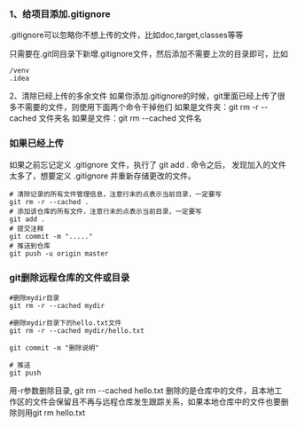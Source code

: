 ### 1、给项目添加.gitignore
.gitignore可以忽略你不想上传的文件，比如doc,target,classes等等

只需要在.git同目录下新增.gitignore文件，然后添加不需要上次的目录即可，比如

```shell script
/venv
.idea
```

2、清除已经上传的多余文件
如果你添加.gitignore的时候，git里面已经上传了很多不需要的文件，则使用下面两个命令干掉他们
如果是文件夹：git rm -r --cached 文件夹名
如果是文件：git rm --cached 文件名

### 如果已经上传

如果之前忘记定义 .gitignore 文件，执行了 git add . 命令之后，
发现加入的文件太多了，想要定义 .gitignore 并重新存储更改的文件。

```shell script
# 清除记录的所有文件管理信息，注意行末的点表示当前目录，一定要写
git rm -r --cached .
# 添加该仓库的所有文件，注意行末的点表示当前目录，一定要写
git add .
# 提交注释
git commit -m "....."
# 推送到仓库
git push -u origin master
```

### git删除远程仓库的文件或目录

```shell script
#删除mydir目录
git rm -r --cached mydir

#删除mydir目录下的hello.txt文件
git rm -r --cached mydir/hello.txt

git commit -m "删除说明" 

# 推送
git push
```

用-r参数删除目录, git rm --cached hello.txt 删除的是仓库中的文件，且本地工作区的文件会保留且不再与远程仓库发生跟踪关系，如果本地仓库中的文件也要删除则用git rm hello.txt
